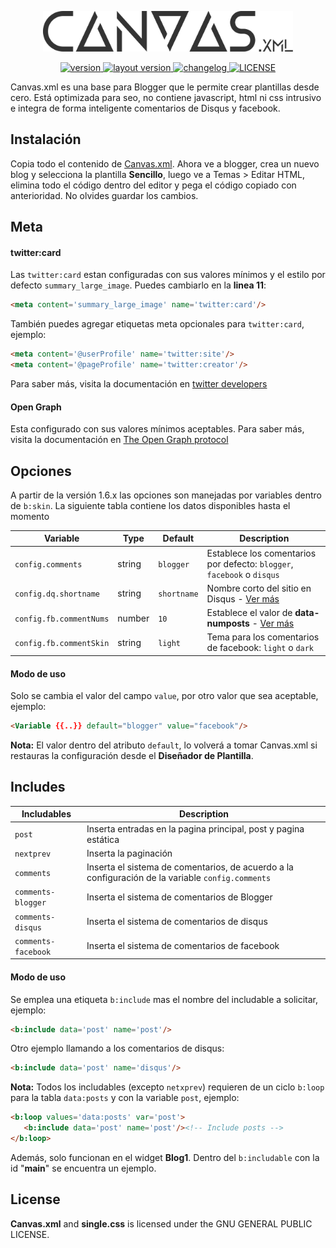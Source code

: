 <p align="center">
	<a href="#url" target="_blank">
		<img src="./static/logo.svg" style='opacity: .8' width="400" alt="Canvas.xml Logo">
	</a>
</p>

<p align="center">
   <a href="https://github.com/zkreations/Canvas.xml/releases/tag/v1.6.2">
		<img src="https://img.shields.io/badge/release-v1.6.2-yellowgreen.svg" alt="version">
	</a>
   <a href="https://raw.githubusercontent.com/zkreations/Canvas.xml/master/Canvas.xml">
		<img src="https://img.shields.io/badge/layout%20version-2-lightgrey.svg" alt="layout version">
	</a>
	<a href="https://github.com/zkreations/Canvas.xml/blob/master/changelog.md">
		<img src="https://img.shields.io/badge/changelog-md-blue.svg" alt="changelog">
	</a>
	<a href="https://github.com/zkreations/Canvas.xml/blob/master/LICENSE">
		<img src="https://img.shields.io/github/license/mashape/apistatus.svg" alt="LICENSE">
	</a>
</p>

Canvas.xml es una base para Blogger que le permite crear plantillas desde cero. Está optimizada para seo, no contiene javascript, html ni css intrusivo e integra de forma inteligente comentarios de Disqus y facebook.

## Instalación

Copia todo el contenido de <a href="https://raw.githubusercontent.com/zkreations/Canvas.xml/master/Canvas.xml" target="_blank">Canvas.xml</a>. Ahora ve a blogger, crea un nuevo blog y selecciona la plantilla **Sencillo**, luego ve a Temas > Editar HTML, elimina todo el código dentro del editor y pega el código copiado con anterioridad. No olvides guardar los cambios.

## Meta
#### twitter:card

Las `twitter:card` estan configuradas con sus valores mínimos y el estilo por defecto `summary_large_image`. Puedes cambiarlo en la **linea 11**:

```html
<meta content='summary_large_image' name='twitter:card'/>
```

También puedes agregar etiquetas meta opcionales para `twitter:card`, ejemplo:

```html
<meta content='@userProfile' name='twitter:site'/>
<meta content='@pageProfile' name='twitter:creator'/>
```

Para saber más, visita la documentación en [twitter developers](https://developer.twitter.com/en/docs/tweets/optimize-with-cards/guides/getting-started.html)

#### Open Graph

Esta configurado con sus valores mínimos aceptables. Para saber más, visita la documentación en [The Open Graph protocol](http://ogp.me/)

## Opciones

A partir de la versión 1.6.x las opciones son manejadas por variables dentro de `b:skin`. La siguiente tabla contiene los datos disponibles hasta el momento

| Variable                | Type   |  Default  | Description | 
| ----------------------- | ------ | ----------| ----------------------------- |
| `config.comments`       | string | `blogger` | Establece los comentarios por defecto: `blogger`, `facebook` o `disqus` |
| `config.dq.shortname`   | string | `shortname` | Nombre corto del sitio en Disqus - [Ver más](https://help.disqus.com/installation/whats-a-shortname) |
| `config.fb.commentNums` | number | `10` | Establece el valor de **data-numposts** - [Ver más](https://developers.facebook.com/docs/plugins/comments/#settings) |
| `config.fb.commentSkin` | string | `light` | Tema para los comentarios de facebook: `light` o `dark` |

#### Modo de uso

Solo se cambia el valor del campo `value`, por otro valor  que sea aceptable, ejemplo:

```html
<Variable {{..}} default="blogger" value="facebook"/>
```

**Nota:** El valor dentro del atributo `default`, lo volverá a tomar Canvas.xml si restauras la configuración desde el **Diseñador de Plantilla**.

## Includes

| Includables                                  |  Description | 
| -------------------------------------------- | ----------------------------------- |
| `post`       | Inserta entradas en la pagina principal, post y pagina estática |
| `nextprev`       | Inserta la paginación |
| `comments`       | Inserta el sistema de comentarios, de acuerdo a la configuración de la variable `config.comments` |
| `comments-blogger`       | Inserta el sistema de comentarios de Blogger |
| `comments-disqus`       | Inserta el sistema de comentarios de disqus |
| `comments-facebook`       | Inserta el sistema de comentarios de facebook |

#### Modo de uso

Se emplea una etiqueta `b:include` mas el nombre del includable a solicitar, ejemplo:

```html
<b:include data='post' name='post'/>
```

Otro ejemplo llamando a los comentarios de disqus:

```html
<b:include data='post' name='disqus'/>
```

**Nota:** Todos los includables (excepto `netxprev`) requieren de un ciclo `b:loop` para la tabla `data:posts` y con la variable `post`, ejemplo: 

```html
<b:loop values='data:posts' var='post'>
   <b:include data='post' name='post'/><!-- Include posts -->
</b:loop>
```

Además, solo funcionan en el widget **Blog1**. Dentro del `b:includable` con la id "**main**" se encuentra un ejemplo.


## License

**Canvas.xml** and **single.css** is licensed under the GNU GENERAL PUBLIC LICENSE.